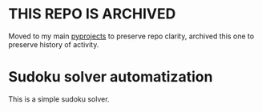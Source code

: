 # THIS REPO IS ARCHIVED
Moved to my main [pyprojects](https://github.com/vajdao/pyproject) to preserve repo clarity, archived this one to preserve history of activity.

# Sudoku solver automatization

This is a simple sudoku solver.
